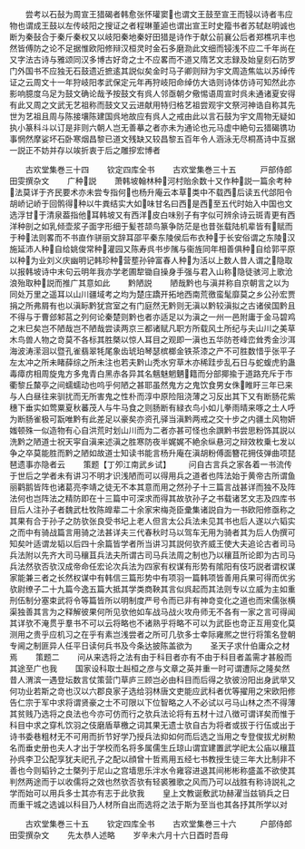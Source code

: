 <!-- { "loadSidebar": true } -->
　　尝考以石鼔为周宣王猎碣者韩愈张怀瓘窦也谓文王鼓至宣王而锓以诗者韦应物也谓成王鼓以左传岐阳之搜证之者程琳董逌也谓出宣王时史籀书者苏轼赵明诚也断为秦鼔合于秦斤秦权又以岐阳秦地秦好田猎是诗作于献公前襄公后者郑樵巩丰也然皆傅防之论不足据惟欧阳修辩汉桓灵时金石多磨泐此文细而锓浅不应二千年尚在又字法古诗与雅颂同汉多博古好竒之士不应畧而不道又隋艺文志録及始皇刻石防罗门外国书不应独无石鼓遗近摭逺其説似矣金时马子卿则辩为宇文周造焦竑以苏绰传证之云周文十一年狩岐阳孝武保定元年再狩岐阳命绰仿大诰则诗体仿诗可知然此亦影响臆度乌足为鼓文确论哉予按鼓文有呉人邻亟朝夕儆惕语周宣时呉未通诸夏安得有此又周之文武无艺祖称而鼓文又云进献用特归格艺祖尝观宇文祭河神诰自称其先世为艺祖且周与陈接壤陈建国呉地故应有呉人之戒由此以言石鼓为宇文周物无疑如执小篆科斗以订是非则六朝人岂无善摹之者亦未为通论也元马虚中絶句云猎碣镌功事惘然摩娑坏石卧寒烟昌黎已道文残缺又较昌黎五百年令人涵泳无尽桐髙诗中互据一説正不妨并存以竢折衷于后之雕摉宏博者




　　古欢堂集巻三十四
　　钦定四库全书
　　古欢堂集巻三十五　　　戸部侍郎田雯撰杂文
　　广种説
　　萧韩坡翰林种河村贻余数十又作种説一篇余考种法莫详于齐民要术亦未尝专指何也杨升庵云本草类中不载西后读五代郃阳令胡峤记峤于回鹘得种以牛粪结实大如味甘名曰西是西至五代时始入中国也文选浮甘于清泉葢指他耳韩坡又有西洋皮白味别子有字似可辨余诗云斑青更有西洋种剖之如乳倾壶浆子面字形细于髪苍颉鸟篆争防茫是也昔张载陆机辈皆有赋而于种法则畧而不书直作骈丽文辞耳邵平秦东陵侯后布衣种于长安俗谓之东陵汉施延沛人种自给姚俊常种灌园又陈寿呉书步隲与衞旌同年相善俱种自给郭平原以种为业刘义庆幽明记韩珍种营塟孙钟富春人种为活以上数人昔人谓之隐取以报韩坡诗中末句云明年我亦学老圃犂锄自操身手强与君入山称隐徒骇河上歌沧浪殆取种説而推广其意如此
　　黔陋説
　　陋哉黔也与滇并称自京朝言之以为同处万里之遥耳以山川疆域考之均为楚庄蹻开拓地西南荒徼蛮髦靡莫之乡公孙宏贾捐之所弗屑有也以滇眎黔犹宫室之有门庭然无黔则无滇以黔较滇拟之古诸侯国黔且不得与于曹郐邾莒之列何论秦楚则黔也者亦适足以为滇之一州一邑附庸于金马碧鸡之末巳矣岂不陋哉岂不陋哉尝读两京三都诸赋凡职方所载风土所纪与夫山川之美草木鸟兽人物之竒莫不各标其胜槩以惊人耳目之观即一滇也五华防苍峰峦耸秀金沙洱海波涛潆洄以暨孔雀翡翠牦尾象齿琥珀琴瑟槟榔金铁茶漆之产不可胜数惜乎张平子左太冲之所未睹薛综之所未注也若夫黔山秃水穷草木亦稀跬步乱石日与蛇蝮虎豹蛊毒瘴疠相周旋鬼方多鬼青白黑赤各异其名魑魅魍魉籍而分部揶揄于道路充斥于市衢黎丘斄亭之间蠕蠕动也呜乎何陋之甚耶虽然鬼方之鬼饮食男女侏睢盱三年已来与人白昼往来驯扰而无所害鬼之性朴而淳中原险阻浇薄之习反出其下又有断肠花紫穗下垂实如莺粟夏秋蕃茂人与牛马食之则肠断有緑衣鸟小如儿拳雨晴来啄之土人呼为断肠雀极可翫唯黔有此差足以豪矣亦资孔驿当滇黔两戒之交十步之内疆土风物妍媸顿殊一似造物有心自洪荒时划山川而为二者亦甚可怪也余譔黔书尝思粉饰其説以洗黔之陋道士祝天寜自滇来述滇之胜寒防夜半娓娓不絶余纵悬河之辩效枚乗七发以争之卒莫能胜而黔之陋如故道士知读书能言杨升庵在滇胡粉傅面簪花拥伎弹曲项琵琶遗事亦隐者云
　　策题【丁夘江南武乡试】
　　问自古言兵之家各着一书流传于世后之学者未有讲习不明才识浅陋而可以得用兵之道者也阵法始于黄帝古所谓鱼丽鹳鹅皆阵也诸葛亮李靖之徒无不本其意而用之然孙子十三篇言战甚详而独不及阵法何也岂阵法之精防即在十三篇中可深求而得其故欤孙子之书载诸艺文志及四库书目后人注孙子者魏武杜牧陈皥辈二十余家宋梅尧臣彚集诸説自为一书欧阳修亟称之其果有合于孙子之防欤张良受书圮上老人但言太公兵法未见其书也后人遂以六韬实之而中有骑战篇言用骑之法甚详夫三代春秋时马以驾车无用为骑者其为后人伪撰可知矣叶适谓龙韬以后四十余篇皆学者所当讲习其説何欤齐威王使大夫追论古者司马兵法附以先齐大司马穰苴兵法夫所谓古司马兵法周之制也乃以穰苴所论即为古司马兵法然欤否欤汉成帝命任宏论次兵法为四家有权谋有形势有隂阳有伎巧説者谓权谋家能兼三者之长然权谋中有韩信三篇形势中有项羽一篇韩项皆善用兵果可得而优劣欤尉缭子二十九篇今逸五篇大抵其学类商鞅其言似呉起而其法则专以立威为主如重刑伍制分塞束武将令等篇皆所以明制度严号令而已非有神竒变化之道也而宋儒张横渠独善其言为之释解彼果何所见欤他如车战马战火攻舟师无不各有一家之言可得闻其详欤不淹贯乎羣书不可以云将略也不诸熟乎将略不可以为武臣也竒正互用变化莫测用之贵乎应机习之在乎有素岂浅尝者之所可几欤多士幸际雍熈之世行将策名登朝专阃之制匪异人任平日读何兵书及今条达披陈盖欲为
　　圣天子求什伯庸众之材焉
　　策题二
　　问从来选将之法有由于科目者亦有不由于科目者盖需才甚殷而其途至广也我
　　国家设科取士赳桓之彦与文章之英并重一时可谓遭际之隆矣然昔人渭滨一遇登坛数言仗策营门草庐三顾岂必由科目而后得之欤彼汾阳出身武举又何功业若斯之竒也汉以六郡良家子选给羽林唐文吏能应武科者优等擢用之宋欧阳修告仁宗于军中求将谓贤豪之士不可限以下位智略之人不必试以弓马山林之杰不得薄其贫贱乃选将之良法也今亦可仿而行之欤兵法论将有五材十过八徴可谓详矣而惟于科目中求之穿札饮羽之伎磨盾草檄之词其果无遗士欤自古为将者或拔于行伍或出于诗书委巷粗材无不可用而折节好学乃授兵法抑如何而后选之当用之专登俊拔尤树勲名而垂史册也夫人才出于学校而名将多属儒生丘琼山谓宜建置武学祀太公庙以穰苴孙呉李卫公配享犹夫祀孔子之配以顔曾十哲焉用五经七书教授生徒三年大比制非不善也今则韬钤之士槩列于尼山之宫墙思乐泮水令雍容进退其间彬彬称盛盖不欲使其判然两途而于以收儒将之效也然欤否欤有轻裘雅歌之风而乃可以战胜有称诗説礼之学而始可以用兵多士其亦有志于此欤我
　　皇上文教诞敷武功赫濯当兹销兵之日而重干城之选诚以科目乃人材所自出而选将之法于斯为至当也其各抒其所学以对







　　古欢堂集巻三十五
　　钦定四库全书
　　古欢堂集巻三十六　　　户部侍郎田雯撰杂文
　　先太恭人述略
　　岁辛未六月十六日酉时吾母
